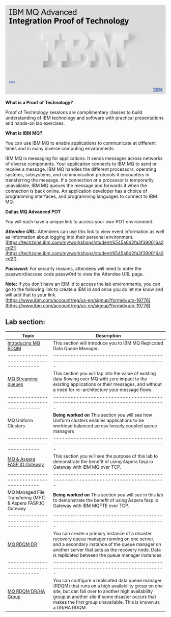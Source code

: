 ![](images\image1a.png)

**What is a Proof of Technology?**

Proof of Technology sessions are complimentary classes to build
understanding of IBM technology and software with practical
presentations and hands-on lab exercises. 

**What is IBM MQ?**

You can use IBM MQ to enable applications to communicate at different times and in many diverse computing environments.

IBM MQ is messaging for applications. It sends messages across networks of diverse components. Your application connects to IBM MQ to send or receive a message. IBM MQ handles the different processors, operating systems, subsystems, and communication protocols it encounters in transferring the message. If a connection or a processor is temporarily unavailable, IBM MQ queues the message and forwards it when the connection is back online.
An application developer has a choice of programming interfaces, and programming languages to connect to IBM MQ.

**Dallas MQ Advanced POT**

You will each have a unique link to access your own POT environment.   

***Attendee URL:***
Attendees can use this link to view event information as well as information about logging into their personal environment.
[https://techzone.ibm.com/my/workshops/student/6545a6d2fa3f390016a2cd2f](https://techzone.ibm.com/my/workshops/student/6545a6d2fa3f390016a2cd2f)

***Password:***
For security reasons, attendees will need to enter the password/access code passw0rd to view the Attendee URL page.

**Note:**
If you don’t have an IBM id to access the lab environments, you can go to the following link to create a IBM id and once you do let me know and will add that to your link.<br>
[https://www.ibm.com/account/reg/us-en/signup?formid=urx-19776](https://www.ibm.com/account/reg/us-en/signup?formid=urx-19776)
 


## Lab section:

|  Topic                                | Description                                                                
|---------------------------------------|-----------------------------------------------------------------------------|
| [Introducing MQ RDQM](HA-intro/index.md)          | This section will introduce you to IBM MQ Replicated Data Queue Manager.  
|---------------------------------------|-----------------------------------------------------------------------------|   
| [MQ Streaming queues](StreamQ/README.md)         | This section you will tap into the value of existing data flowing over MQ with zero impact to the existing applications or their messages, and without a need for re-architecture your message flows.
|---------------------------------------|-----------------------------------------------------------------------------|     
| MQ Uniform Clusters        | **Being worked on** This section you will see how Uniform clusters enables applications to be workload balanced across loosely coupled queue managers  
|---------------------------------------|-----------------------------------------------------------------------------|  
| [MQ & Aspera FASP.IO Gateway](Faspio/index.md)       |  This section you will see the purpose of this lab to demonstrate the benefit of using Aspera fasp.io Gateway with IBM MQ over TCP.  
|---------------------------------------|-----------------------------------------------------------------------------|
| MQ Managed File Transfering (MFT) & Aspera FASP.IO Gateway      | **Being worked on** This section you will see in this lab to demonstrate the benefit of using Aspera fasp.io Gateway with IBM MQFTE over TCP.  
|---------------------------------------|-----------------------------------------------------------------------------|   
| [MQ RDQM DR](DR/index.md)          | You can create a primary instance of a disaster recovery queue manager running on one server, and a secondary instance of the queue manager on another server that acts as the recovery node. Data is replicated between the queue manager instances.
|---------------------------------------|-----------------------------------------------------------------------------|
| [MQ RDQM DR/HA Group](DR_HA_group/index.md)          | You can configure a replicated data queue manager (RDQM) that runs on a high availability group on one site, but can fail over to another high availability group at another site if some disaster occurs that makes the first group unavailable. This is known as a DR/HA RDQM.



<!--- <[MQ Uniform Clusters](Uniform/README.md > --> 
<!--- <[ACE Toolkit Labs](ACE-toolkit-labs/index.md) > -->
<!--- <[Event Endpoint Labs](Event_EndPoint/index.md) > -->
<!--- <[Aspera Labs](Aspera/index.md) > -->
